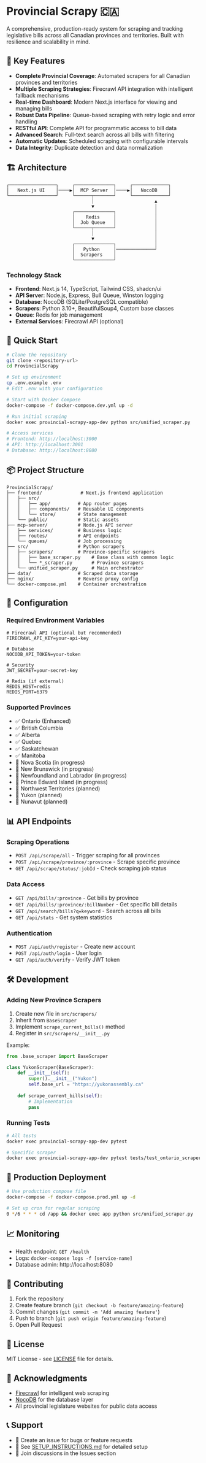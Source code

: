 # Provincial Scrapy 🇨🇦

A comprehensive, production-ready system for scraping and tracking legislative bills across all Canadian provinces and territories. Built with resilience and scalability in mind.

## 🌟 Key Features

- **Complete Provincial Coverage**: Automated scrapers for all Canadian provinces and territories
- **Multiple Scraping Strategies**: Firecrawl API integration with intelligent fallback mechanisms
- **Real-time Dashboard**: Modern Next.js interface for viewing and managing bills
- **Robust Data Pipeline**: Queue-based scraping with retry logic and error handling
- **RESTful API**: Complete API for programmatic access to bill data
- **Advanced Search**: Full-text search across all bills with filtering
- **Automatic Updates**: Scheduled scraping with configurable intervals
- **Data Integrity**: Duplicate detection and data normalization

## 🏗 Architecture

```
┌─────────────────┐     ┌──────────────┐     ┌─────────────┐
│   Next.js UI    │────▶│  MCP Server  │────▶│   NocoDB    │
└─────────────────┘     └──────┬───────┘     └─────────────┘
                               │                      ▲
                               ▼                      │
                        ┌──────────────┐              │
                        │    Redis     │              │
                        │  Job Queue   │              │
                        └──────┬───────┘              │
                               │                      │
                               ▼                      │
                        ┌──────────────┐              │
                        │   Python     │──────────────┘
                        │  Scrapers    │
                        └──────────────┘
```

### Technology Stack

- **Frontend**: Next.js 14, TypeScript, Tailwind CSS, shadcn/ui
- **API Server**: Node.js, Express, Bull Queue, Winston logging
- **Database**: NocoDB (SQLite/PostgreSQL compatible)
- **Scrapers**: Python 3.10+, BeautifulSoup4, Custom base classes
- **Queue**: Redis for job management
- **External Services**: Firecrawl API (optional)

## 🚀 Quick Start

```bash
# Clone the repository
git clone <repository-url>
cd ProvincialScrapy

# Set up environment
cp .env.example .env
# Edit .env with your configuration

# Start with Docker Compose
docker-compose -f docker-compose.dev.yml up -d

# Run initial scraping
docker exec provincial-scrapy-app-dev python src/unified_scraper.py

# Access services
# Frontend: http://localhost:3000
# API: http://localhost:3001
# Database: http://localhost:8080
```

## 📦 Project Structure

```
ProvincialScrapy/
├── frontend/              # Next.js frontend application
│   ├── src/              
│   │   ├── app/          # App router pages
│   │   ├── components/   # Reusable UI components
│   │   └── store/        # State management
│   └── public/           # Static assets
├── mcp-server/           # Node.js API server
│   ├── services/         # Business logic
│   ├── routes/           # API endpoints
│   └── queues/           # Job processing
├── src/                  # Python scrapers
│   ├── scrapers/         # Province-specific scrapers
│   │   ├── base_scraper.py    # Base class with common logic
│   │   └── *_scraper.py       # Province scrapers
│   └── unified_scraper.py     # Main orchestrator
├── data/                 # Scraped data storage
├── nginx/                # Reverse proxy config
└── docker-compose.yml    # Container orchestration
```

## 🔧 Configuration

### Required Environment Variables

```env
# Firecrawl API (optional but recommended)
FIRECRAWL_API_KEY=your-api-key

# Database
NOCODB_API_TOKEN=your-token

# Security
JWT_SECRET=your-secret-key

# Redis (if external)
REDIS_HOST=redis
REDIS_PORT=6379
```

### Supported Provinces

- ✅ Ontario (Enhanced)
- ✅ British Columbia
- ✅ Alberta
- ✅ Quebec
- ✅ Saskatchewan
- ✅ Manitoba
- 🔄 Nova Scotia (in progress)
- 🔄 New Brunswick (in progress)
- 🔄 Newfoundland and Labrador (in progress)
- 🔄 Prince Edward Island (in progress)
- 🔄 Northwest Territories (planned)
- 🔄 Yukon (planned)
- 🔄 Nunavut (planned)

## 📊 API Endpoints

### Scraping Operations
- `POST /api/scrape/all` - Trigger scraping for all provinces
- `POST /api/scrape/province/:province` - Scrape specific province
- `GET /api/scrape/status/:jobId` - Check scraping job status

### Data Access
- `GET /api/bills/:province` - Get bills by province
- `GET /api/bills/:province/:billNumber` - Get specific bill details
- `GET /api/search/bills?q=keyword` - Search across all bills
- `GET /api/stats` - Get system statistics

### Authentication
- `POST /api/auth/register` - Create new account
- `POST /api/auth/login` - User login
- `GET /api/auth/verify` - Verify JWT token

## 🛠 Development

### Adding New Province Scrapers

1. Create new file in `src/scrapers/`
2. Inherit from `BaseScraper`
3. Implement `scrape_current_bills()` method
4. Register in `src/scrapers/__init__.py`

Example:
```python
from .base_scraper import BaseScraper

class YukonScraper(BaseScraper):
    def __init__(self):
        super().__init__("Yukon")
        self.base_url = "https://yukonassembly.ca"
        
    def scrape_current_bills(self):
        # Implementation
        pass
```

### Running Tests

```bash
# All tests
docker exec provincial-scrapy-app-dev pytest

# Specific scraper
docker exec provincial-scrapy-app-dev pytest tests/test_ontario_scraper.py
```

## 🚀 Production Deployment

```bash
# Use production compose file
docker-compose -f docker-compose.prod.yml up -d

# Set up cron for regular scraping
0 */6 * * * cd /app && docker exec app python src/unified_scraper.py
```

## 📈 Monitoring

- Health endpoint: `GET /health`
- Logs: `docker-compose logs -f [service-name]`
- Database admin: http://localhost:8080

## 🤝 Contributing

1. Fork the repository
2. Create feature branch (`git checkout -b feature/amazing-feature`)
3. Commit changes (`git commit -m 'Add amazing feature'`)
4. Push to branch (`git push origin feature/amazing-feature`)
5. Open Pull Request

## 📝 License

MIT License - see [LICENSE](LICENSE) file for details.

## 🙏 Acknowledgments

- [Firecrawl](https://firecrawl.dev) for intelligent web scraping
- [NocoDB](https://nocodb.com) for the database layer
- All provincial legislature websites for public data access

## 📞 Support

- 📧 Create an issue for bugs or feature requests
- 📖 See [SETUP_INSTRUCTIONS.md](SETUP_INSTRUCTIONS.md) for detailed setup
- 💬 Join discussions in the Issues section
